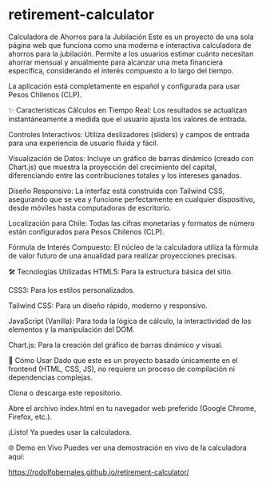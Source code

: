 # retirement-calculator
Calculadora de Ahorros para la Jubilación
Este es un proyecto de una sola página web que funciona como una moderna e interactiva calculadora de ahorros para la jubilación. Permite a los usuarios estimar cuánto necesitan ahorrar mensual y anualmente para alcanzar una meta financiera específica, considerando el interés compuesto a lo largo del tiempo.

La aplicación está completamente en español y configurada para usar Pesos Chilenos (CLP).

✨ Características
Cálculos en Tiempo Real: Los resultados se actualizan instantáneamente a medida que el usuario ajusta los valores de entrada.

Controles Interactivos: Utiliza deslizadores (sliders) y campos de entrada para una experiencia de usuario fluida y fácil.

Visualización de Datos: Incluye un gráfico de barras dinámico (creado con Chart.js) que muestra la proyección del crecimiento del capital, diferenciando entre las contribuciones totales y los intereses ganados.

Diseño Responsivo: La interfaz está construida con Tailwind CSS, asegurando que se vea y funcione perfectamente en cualquier dispositivo, desde móviles hasta computadoras de escritorio.

Localización para Chile: Todas las cifras monetarias y formatos de número están configurados para Pesos Chilenos (CLP).

Fórmula de Interés Compuesto: El núcleo de la calculadora utiliza la fórmula de valor futuro de una anualidad para realizar proyecciones precisas.

🛠️ Tecnologías Utilizadas
HTML5: Para la estructura básica del sitio.

CSS3: Para los estilos personalizados.

Tailwind CSS: Para un diseño rápido, moderno y responsivo.

JavaScript (Vanilla): Para toda la lógica de cálculo, la interactividad de los elementos y la manipulación del DOM.

Chart.js: Para la creación del gráfico de barras dinámico y visual.

🚀 Cómo Usar
Dado que este es un proyecto basado únicamente en el frontend (HTML, CSS, JS), no requiere un proceso de compilación ni dependencias complejas.

Clona o descarga este repositorio.

Abre el archivo index.html en tu navegador web preferido (Google Chrome, Firefox, etc.).

¡Listo! Ya puedes usar la calculadora.

🌐 Demo en Vivo
Puedes ver una demostración en vivo de la calculadora aquí:

https://rodolfobernales.github.io/retirement-calculator/
